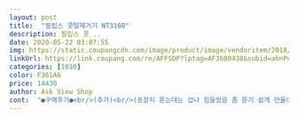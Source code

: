 ```yaml
---
layout: post 
title:  "필립스 콧털제거기 NT3160" 
description: 필립스 콧 ..
date: 2020-05-22 03:07:55 
img: https://static.coupangcdn.com/image/product/image/vendoritem/2018/08/16/3044292531/a08e27a8-78bb-442c-a5a1-cd6bd3ea8b54.jpg 
linkUrl: https://link.coupang.com/re/AFFSDP?lptag=AF3600438&subid=ahnPublicAsk&pageKey=45295061&itemId=161911873&vendorItemId=3075710098&traceid=V0-113-3a3a6edee5800cd6 
categories: [1010] 
color: F361A6 
price: 14430 
author: Ask View Shop 
cont:  "●구매후기●<br/>(추가)<br/>(포장지 뜯는데는 겁나 힘들었음 좀 뜯기 쉽게 만들어줬으면.<br/>.<br/>)<br/>(후기)<br/><br/> - 걍 안 썰리네요 제가 코털이 좀 굵은 편이긴 한데 이 정도도 못 깍네요 코에 넣어놓고 가끔 드륵 소리한번정도 나고 계속 요리조리 후벼야 드륵; 또 위아래로 후벼야 드륵; 좌우로 후벼야 드륵; 한번 거리네요 그냥 뽑는게 제 정신적 안정에 도움이 될꺼같아요<br/><br/> - 걍.<br/>.<br/>다이소가서 눈썹칼 사서 쓰세요<br/><br/> - 그립감 손에 딱 감겨서 무겁지도 않아서 만족합니다.<br/><br/><br/> - 동영상 보시면 알다시피 좌우로앞뒤로 안썰립니다.<br/> 계속 비비다보면 언젠간 썰리긴해요 그리고 제피부는 부어올라와있죠<br/><br/> - 사무실에서 절대 못켜요 키자마자 시선집중 (부장급부터 사무실에서 사용가능)<br/><br/> - 생활방수기능 이게 제일장점인듯 합니다.<br/><br/>3160모델 구매했는데 포장 케이스엔 3000시리즈... <br/>.<br/>.<br/><br/>AAA, AA 배터리 로켓 배송 추가함.<br/><br/>https://youtu.<br/>be/QjSiBGsBwjI<br/>게다가 이건 눈썹 다듬을 때 사용할 수도 있네욤?<br/>괜찮네요.<br/> 짧은건 할 용기가 없어서... <br/>.<br/>.<br/>ㅋㅋ<br/>구매자 중 누구 사용해본 분 없나??<br/>귀털도 제모 잘되요.<br/> 전에 핀셋으로 뽑았는데 엄청 편해요.<br/><br/>기존에 만원짜리 사서 쓰고있었는데 1년 안되서 힘도 약해지고 해가지구 이번에는 좀 더 괜찮은걸로 사야겠다했는데<br/>눈썹 제모???<br/>동영상 보고 저도 지금 막 눈썹 정리했습니다.<br/><br/>로켓 배송 제품이라 조건에 맞추느라 몇일 고민.<br/>ㅎㅎ<br/>만족!!!!  대  만족!<br/>모델별 옵션품목이 다양하네요.<br/><br/>모델이 엄청 다양하네요.<br/> 이 시리즈<br/>사용설명서는 3부 들어있음.<br/> 각 나라별 언어로.<br/><br/>사진에 설명서 보면 귀도 하던데... <br/> 귀는 좀 걱정되서 안사용해봤음<br/>솔직히 그정도 필요없음.<br/> 그림만 봐도 이해됨.<br/><br/>스포츠 눈썹이 예상됨.<br/><br/>실제 구매 3일 후기입니다.<br/><br/>이번에 정말 잘 고른 것 같슴당.<br/><br/>장착해서 한 번 사용해봤는데 흠... <br/> 눈썹은 그냥 눈썹칼로 하는게 좋을 것 같네요.<br/><br/>제가 한 눈썹 하거든요.<br/>ㅎ<br/>제품은 처음에 불량품인줄 알았습니다.<br/>.<br/> 후기는.<br/>.<br/><br/>진짜 물건이네요 물건.<br/><br/>찾았네요.<br/> 용자가 있네요.<br/> 짧은건 하면 안되겠네요.<br/><br/>추천합니다 ㅎㅎ<br/>코털 관리하는 용으로 강추합니다.<br/><br/>코털 정리기가 필요해서 한참 고민하다가 검색하다 보니 만난 필립스 제품.<br/><br/>코털 제모 잘 되고요.<br/> 바로 테스트 함.<br/><br/>쿠팡 배송은 뭐 말이 필요하나요 아침에 시켰는데 오후에 도착하더라고요 퀵 수준... <br/>ㅋㅋㅋㅋ<br/>키트 조립후 눈썹에 대보니 살 떨려서 안 쓰기로 함.<br/><br/>피부를 털한테 양보했습니다.<br/> 굿<br/>함 보세요.<br/><br/>" 
---
```

